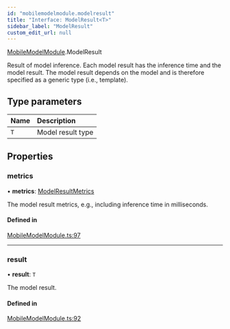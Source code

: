```yaml
---
id: "mobilemodelmodule.modelresult"
title: "Interface: ModelResult<T>"
sidebar_label: "ModelResult"
custom_edit_url: null
---
```


[MobileModelModule](../modules/mobilemodelmodule.md).ModelResult

Result of model inference. Each model result has the inference time and the
model result. The model result depends on the model and is therefore
specified as a generic type (i.e., template).

## Type parameters

| Name | Description |
| :------ | :------ |
| `T` | Model result type |

## Properties

### metrics

• **metrics**: [ModelResultMetrics](mobilemodelmodule.modelresultmetrics.md)

The model result metrics, e.g., including inference time in milliseconds.

#### Defined in

[MobileModelModule.ts:97](https://github.com/pytorch/live/blob/d2993b7/react-native-pytorch-core/src/MobileModelModule.ts#L97)

___

### result

• **result**: `T`

The model result.

#### Defined in

[MobileModelModule.ts:92](https://github.com/pytorch/live/blob/d2993b7/react-native-pytorch-core/src/MobileModelModule.ts#L92)
